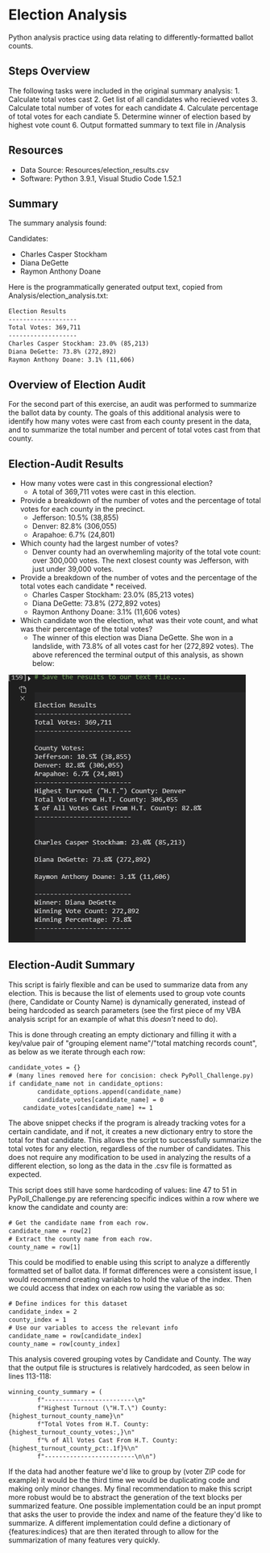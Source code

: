 # Election Analysis
Python analysis practice using data relating to differently-formatted ballot counts. 

## Steps Overview
The following tasks were included in the original summary analysis:
    1. Calculate total votes cast
    2. Get list of all candidates who recieved votes
    3. Calculate total number of votes for each candidate
    4. Calculate percentage of total votes for each candiate
    5. Determine winner of election based by highest vote count
    6. Output formatted summary to text file in /Analysis

## Resources
* Data Source: Resources/election_results.csv
* Software: Python 3.9.1, Visual Studio Code 1.52.1

## Summary
The summary analysis found:

Candidates:
* Charles Casper Stockham
* Diana DeGette
* Raymon Anthony Doane

Here is the programmatically generated output text, copied from Analysis/election_analysis.txt:
```
Election Results
-------------------
Total Votes: 369,711
-------------------
Charles Casper Stockham: 23.0% (85,213)
Diana DeGette: 73.8% (272,892)
Raymon Anthony Doane: 3.1% (11,606)
```
## Overview of Election Audit
For the second part of this exercise, an audit was performed to summarize the ballot data by county. The goals of this additional analysis were to identify how many votes were cast from each county present in the data, and to summarize the total number and percent of total votes cast from that county.

## Election-Audit Results
* How many votes were cast in this congressional election?
    - A total of 369,711 votes were cast in this election.
* Provide a breakdown of the number of votes and the percentage of total votes for each county in the precinct.
    - Jefferson: 10.5% (38,855)
    - Denver: 82.8% (306,055)
    - Arapahoe: 6.7% (24,801)
* Which county had the largest number of votes?
    - Denver county had an overwhemling majority of the total vote count: over 300,000 votes. The next closest county was Jefferson, with just under 39,000 votes.
* Provide a breakdown of the number of votes and the percentage of the total votes each candidate * received.
    - Charles Casper Stockham: 23.0% (85,213 votes)
    - Diana DeGette: 73.8% (272,892 votes)
    - Raymon Anthony Doane: 3.1% (11,606 votes)
* Which candidate won the election, what was their vote count, and what was their percentage of the total votes?
    - The winner of this election was Diana DeGette. She won in a landslide, with 73.8% of all votes cast for her (272,892 votes).
The above referenced the terminal output of this analysis, as shown below:

![](./Resources/Deliverable1.png)

## Election-Audit Summary
This script is fairly flexible and can be used to summarize data from any election. This is because the list of elements used to group vote counts (here, Candidate or County Name) is dynamically generated, instead of being hardcoded as search parameters (see the first piece of my VBA analysis script for an example of what this *doesn't* need to do).

This is done through creating an empty dictionary and filling it with a key/value pair of "grouping element name"/"total matching records count", as below as we iterate through each row:
```
candidate_votes = {}
# (many lines removed here for concision: check PyPoll_Challenge.py)
if candidate_name not in candidate_options:
        candidate_options.append(candidate_name)
        candidate_votes[candidate_name] = 0
    candidate_votes[candidate_name] += 1
```
The above snippet checks if the program is already tracking votes for a certain candidate, and if not, it creates a new dictionary entry to store the total for that candidate. This allows the script to successfully summarize the total votes for any election, regardless of the number of candidates. This does not require any modification to be used in analyzing the results of a different election, so long as the data in the .csv file is formatted as expected.

This script does still have some hardcoding of values: line 47 to 51 in PyPoll_Challenge.py are referencing specific indices within a row where we know the candidate and county are:
```
# Get the candidate name from each row.
candidate_name = row[2]
# Extract the county name from each row.
county_name = row[1]
``` 
This could be modified to enable using this script to analyze a differently formatted set of ballot data. If format differences were a consistent issue, I would recommend creating variables to hold the value of the index. Then we could access that index on each row using the variable as so:
```
# Define indices for this dataset
candidate_index = 2
county_index = 1
# Use our variables to access the relevant info
candidate_name = row[candidate_index]
county_name = row[county_index]
```

This analysis covered grouping votes by Candidate and County. The way that the output file is structures is relatively hardcoded, as seen below in lines 113-118:
```
winning_county_summary = (
        f"-------------------------\n"
        f"Highest Turnout (\"H.T.\") County: {highest_turnout_county_name}\n"
        f"Total Votes from H.T. County: {highest_turnout_county_votes:,}\n"
        f"% of All Votes Cast From H.T. County: {highest_turnout_county_pct:.1f}%\n"
        f"-------------------------\n\n")
```
If the data had another feature we'd like to group by (voter ZIP code for example) it would be the third time we would be duplicating code and making only minor changes. My final recommendation to make this script more robust would be to abstract the generation of the text blocks per summarized feature. One possible implementation could be an input prompt that asks the user to provide the index and name of the feature they'd like to summarize. A different implementation could define a dictionary of {features:indices} that are then iterated through to allow for the summarization of many features very quickly.